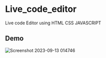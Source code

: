 # Live_code_editor

Live code Editor using HTML CSS JAVASCRIPT

## Demo 

![Screenshot 2023-09-13 014746](https://github.com/yogeshNavghane67/Live_code_editor/assets/124075039/e3015dfd-277c-4e1c-b7f5-c8bbc2a5101c)
